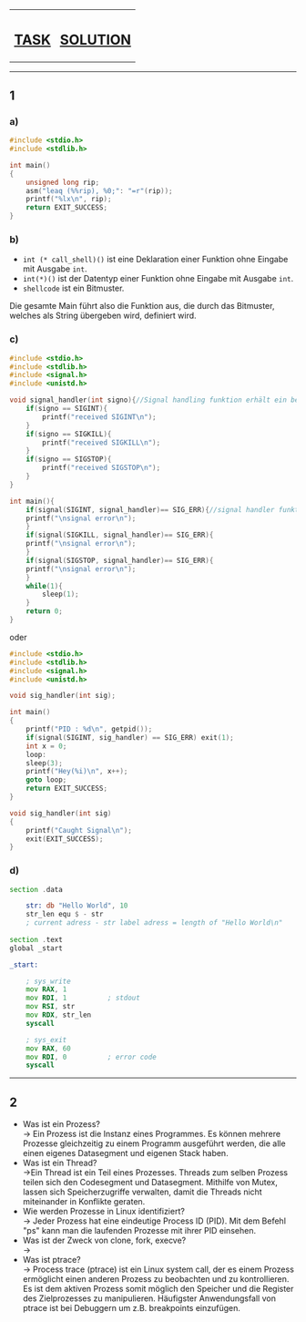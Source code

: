<table>
  <tr>
    <th><h2> <a href="https://pg.bwuah.me/prep-task"> TASK </a> </h2></th>
    <th> <h2> <a href="https://pg.bwuah.me/prep"> SOLUTION </a> </h2></th>
  </tr>
</table>

---

## 1

### a)

```C
#include <stdio.h>
#include <stdlib.h>

int main()
{   
    unsigned long rip;
    asm("leaq (%%rip), %0;": "=r"(rip));
    printf("%lx\n", rip);
    return EXIT_SUCCESS;
}
```

### b)

- `int (* call_shell)()` ist eine Deklaration einer Funktion ohne Eingabe mit Ausgabe `int`.
- `int(*)()` ist der Datentyp einer Funktion ohne Eingabe mit Ausgabe `int`.
- `shellcode` ist ein Bitmuster.

Die gesamte Main führt also die Funktion aus, die durch das Bitmuster, welches als String übergeben wird, definiert wird.

### c)

```C
#include <stdio.h>
#include <stdlib.h>
#include <signal.h>
#include <unistd.h>

void signal_handler(int signo){//Signal handling funktion erhält ein bestimmtes signals
	if(signo == SIGINT){
		printf("received SIGINT\n");
	}
	if(signo == SIGKILL){
		printf("received SIGKILL\n");
	}
	if(signo == SIGSTOP){
		printf("received SIGSTOP\n");
	}
}

int main(){
	if(signal(SIGINT, signal_handler)== SIG_ERR){//signal handler funktion wird im kernel registriert
	printf("\nsignal error\n");
	}
	if(signal(SIGKILL, signal_handler)== SIG_ERR){
	printf("\nsignal error\n");
	}
	if(signal(SIGSTOP, signal_handler)== SIG_ERR){
	printf("\nsignal error\n");
	}
	while(1){
		sleep(1);
	}
	return 0;	
}
```

oder

```C
#include <stdio.h>
#include <stdlib.h>
#include <signal.h>
#include <unistd.h>

void sig_handler(int sig);

int main()
{
    printf("PID : %d\n", getpid());
    if(signal(SIGINT, sig_handler) == SIG_ERR) exit(1);
    int x = 0;
    loop:
    sleep(3);
    printf("Hey(%i)\n", x++);
    goto loop;
    return EXIT_SUCCESS;
}

void sig_handler(int sig)
{
    printf("Caught Signal\n");
    exit(EXIT_SUCCESS);
}
```

### d)

```asm
section .data

    str: db "Hello World", 10
    str_len equ $ - str         
    ; current adress - str label adress = length of "Hello World\n"
    
section .text
global _start

_start:

    ; sys_write
    mov RAX, 1
    mov RDI, 1          ; stdout
    mov RSI, str        
    mov RDX, str_len    
    syscall

    ; sys_exit
    mov RAX, 60
    mov RDI, 0          ; error code
    syscall

```

---

## 2

- Was ist ein Prozess? <br>
-> Ein Prozess ist die Instanz eines Programmes. Es können mehrere Prozesse gleichzeitig zu einem Programm ausgeführt werden, die alle einen eigenes Datasegment und eigenen Stack haben.   
- Was ist ein Thread? <br>
->Ein Thread ist ein Teil eines Prozesses. Threads zum selben Prozess teilen sich den Codesegment und Datasegment.
   Mithilfe von Mutex, lassen sich Speicherzugriffe verwalten, damit die Threads nicht miteinander in Konflikte geraten.
- Wie werden Prozesse in Linux identifiziert?  <br>
-> Jeder Prozess hat eine eindeutige Process ID (PID). Mit dem Befehl "ps" kann man die laufenden Prozesse mit ihrer PID einsehen.
- Was ist der Zweck von clone, fork, execve?  <br>
->
- Was ist ptrace? <br>
-> Process trace (ptrace) ist ein Linux system call, der es einem Prozess ermöglicht einen anderen Prozess zu beobachten und zu kontrollieren. Es ist dem aktiven Prozess somit möglich den Speicher und die Register des Zielprozesses zu manipulieren. Häufigster Anwendungsfall von ptrace ist bei Debuggern um z.B. breakpoints einzufügen.
